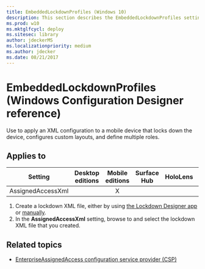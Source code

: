 ```yaml
---
title: EmbeddedLockdownProfiles (Windows 10)
description: This section describes the EmbeddedLockdownProfiles setting that you can configure in provisioning packages for Windows 10 using Windows Configuration Designer.
ms.prod: w10
ms.mktglfcycl: deploy
ms.sitesec: library
author: jdeckerMS
ms.localizationpriority: medium
ms.author: jdecker
ms.date: 08/21/2017
---
```


# EmbeddedLockdownProfiles (Windows Configuration Designer reference)

Use to apply an XML configuration to a mobile device that locks down the device, configures custom layouts, and define multiple roles.

## Applies to

| Setting   | Desktop editions | Mobile editions | Surface Hub | HoloLens | IoT Core |
| --- | :---: | :---: | :---: | :---: | :---: |
| AssignedAccessXml |   | X |  |  |  |

1. Create a lockdown XML file, either by using [the Lockdown Designer app](../mobile-devices/mobile-lockdown-designer.md) or [manually](../mobile-devices/lockdown-xml.md).
2. In the **AssignedAccessXml** setting, browse to and select the lockdown XML file that you created.


## Related topics

- [EnterpriseAssignedAccess configuration service provider (CSP)](https://msdn.microsoft.com/windows/hardware/commercialize/customize/mdm/enterpriseassignedaccess-csp)